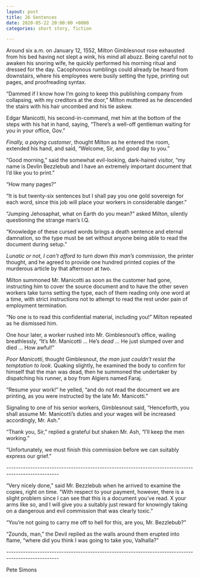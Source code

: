 ```yaml
---
layout: post
title: 26 Sentences
date: 2020-05-22 20:00:00 +0000
categories: short story, fiction

---
```

Around six a.m. on January 12, 1552, Milton Gimblesnout rose exhausted from his bed having not slept a wink, his mind all abuzz. Being careful not to awaken his snoring wife, he quickly performed his morning ritual and dressed for the day. Cacophonous rumblings could already be heard from downstairs, where his employees were busily setting the type, printing out pages, and proofreading syntax.

“Dammed if I know how I’m going to keep this publishing company from collapsing, with my creditors at the door,” Milton muttered as he descended the stairs with his hair uncombed and his tie askew.

Edgar Manicotti, his second-in-command, met him at the bottom of the steps with his hat in hand, saying, “There’s a well-off gentleman waiting for you in your office, Gov.”

_Finally, a paying customer_, thought Milton as he entered the room, extended his hand, and said, “Welcome, Sir, and good day to you.”

“Good morning,” said the somewhat evil-looking, dark-haired visitor, “my name is Devlin Bezzlebub and I have an extremely important document that I’d like you to print.”

“How many pages?”

“It is but twenty-six sentences but I shall pay you one gold sovereign for each word, since this job will place your workers in considerable danger.”

“Jumping Jehosaphat, what on Earth do you mean?” asked Milton, silently questioning the strange man’s I.Q.

“Knowledge of these cursed words brings a death sentence and eternal damnation, so the type must be set without anyone being able to read the document during setup.”

_Lunatic or not, I can’t afford to turn down this man’s commission_, the printer thought, and he agreed to provide one hundred printed copies of the murderous article by that afternoon at two.

Milton summoned Mr. Manicotti as soon as the customer had gone, instructing him to cover the source document and to have the other seven workers take turns setting the type, each of them reading only one word at a time, with strict instructions not to attempt to read the rest under pain of employment termination.

“No one is to read this confidential material, including you!” Milton repeated as he dismissed him.

One hour later, a worker rushed into Mr. Gimblesnout’s office, wailing breathlessly, “It’s Mr. Manicotti … He’s _dead_ … He just slumped over and died … How awful!”

_Poor Manicotti_, thought Gimblesnout, _the man just couldn’t resist the temptation to look_. Quaking slightly, he examined the body to confirm for himself that the man was dead, then he summoned the undertaker by dispatching his runner, a boy from Algiers named Faraj.

“Resume your work!” he yelled, “and do not read the document we are printing, as you were instructed by the late Mr. Manicotti.”

Signaling to one of his senior workers, Gimblesnout said, “Henceforth, you shall assume Mr. Manicotti’s duties and your wages will be increased accordingly, Mr. Ash.”

“Thank you, Sir,” replied a grateful but shaken Mr. Ash, “I’ll keep the men working.”

“Unfortunately, we must finish this commission before we can suitably express our grief.”

\----------------------------------------------------------------------------------------------------

“Very nicely done,” said Mr. Bezzlebub when he arrived to examine the copies, right on time. “With respect to your payment, however, there is a slight problem since I can see that this is a document you've read. X your arms like so, and I will give you a suitably just reward for knowingly taking on a dangerous and evil commission that was clearly toxic.”

“You’re not going to carry me off to hell for this, are you, Mr. Bezzlebub?”

“Zounds, man,” the Devil replied as the walls around them erupted into flame, “where did you think I was going to take you, Valhalla?”

\----------------------------------------------------------------------------------------------------

Pete Simons